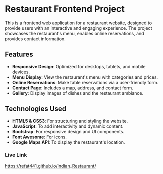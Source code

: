 # Restaurant Frontend Project

This is a frontend web application for a restaurant website, designed to provide users with an interactive and engaging experience. The project showcases the restaurant's menu, enables online reservations, and provides contact information.

## Features

- **Responsive Design**: Optimized for desktops, tablets, and mobile devices.
- **Menu Display**: View the restaurant's menu with categories and prices.
- **Online Reservations**: Make table reservations via a user-friendly form.
- **Contact Page**: Includes a map, address, and contact form.
- **Gallery**: Display images of dishes and the restaurant ambiance.

## Technologies Used

- **HTML5 & CSS3**: For structuring and styling the website.
- **JavaScript**: To add interactivity and dynamic content.
- **Bootstrap**: For responsive design and UI components.
- **Font Awesome**: For icons.
- **Google Maps API**: To display the restaurant's location.



### Live Link
   https://refat441.github.io/Indian_Restaurant/
